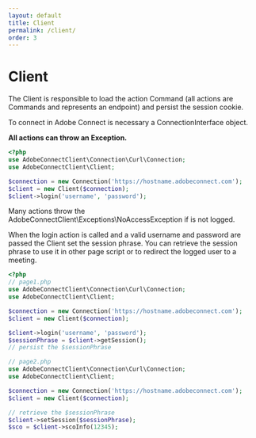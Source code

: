 ```yaml
---
layout: default
title: Client
permalink: /client/
order: 3
---
```


# Client

The Client is responsible to load the action Command (all actions are Commands and represents an endpoint) and persist the session cookie.

To connect in Adobe Connect is necessary a ConnectionInterface object.

**All actions can throw an Exception.**

```php
<?php
use AdobeConnectClient\Connection\Curl\Connection;
use AdobeConnectClient\Client;

$connection = new Connection('https://hostname.adobeconnect.com');
$client = new Client($connection);
$client->login('username', 'password');
```

Many actions throw the AdobeConnectClient\Exceptions\NoAccessException if is not logged.

When the login action is called and a valid username and password are passed the Client set the session phrase. You can retrieve the session phrase to use it in other page script or to redirect the logged user to a meeting.

```php
<?php
// page1.php
use AdobeConnectClient\Connection\Curl\Connection;
use AdobeConnectClient\Client;

$connection = new Connection('https://hostname.adobeconnect.com');
$client = new Client($connection);

$client->login('username', 'password');
$sessionPhrase = $client->getSession();
// persist the $sessionPhrase

// page2.php
use AdobeConnectClient\Connection\Curl\Connection;
use AdobeConnectClient\Client;

$connection = new Connection('https://hostname.adobeconnect.com');
$client = new Client($connection);

// retrieve the $sessionPhrase
$client->setSession($sessionPhrase);
$sco = $client->scoInfo(12345);
```
